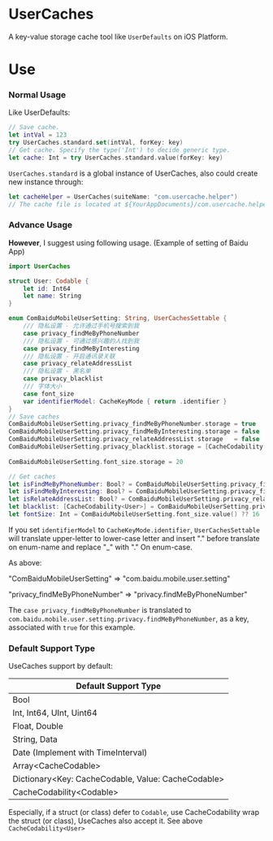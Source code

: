 # UserCaches
A key-value storage cache tool like `UserDefaults` on iOS Platform. 

# Use

### Normal Usage

Like UserDefaults:

```swift
// Save cache.
let intVal = 123
try UserCaches.standard.set(intVal, forKey: key)
// Get cache. Specify the type('Int') to decide generic type.
let cache: Int = try UserCaches.standard.value(forKey: key)
```

`UserCaches.standard` is a global instance of UserCaches, also could create new instance through:

```swift
let cacheHelper = UserCaches(suiteName: "com.usercache.helper")
// The cache file is located at ${YourAppDocuments}/com.usercache.helper.db
```

### Advance Usage

**However**, I suggest using following usage. (Example of setting of Baidu App)

```swift
import UserCaches

struct User: Codable {
    let id: Int64
    let name: String
}

enum ComBaiduMobileUserSetting: String, UserCachesSettable {
    /// 隐私设置 - 允许通过手机号搜索到我
    case privacy_findMeByPhoneNumber
    /// 隐私设置 - 可通过感兴趣的人找到我
    case privacy_findMeByInteresting
    /// 隐私设置 - 开启通讯录关联
    case privacy_relateAddressList
    /// 隐私设置 - 黑名单
    case privacy_blacklist
    /// 字体大小
    case font_size
    var identifierModel: CacheKeyMode { return .identifier }
}
// Save caches
ComBaiduMobileUserSetting.privacy_findMeByPhoneNumber.storage = true
ComBaiduMobileUserSetting.privacy_findMeByInteresting.storage = false
ComBaiduMobileUserSetting.privacy_relateAddressList.storage   = false
ComBaiduMobileUserSetting.privacy_blacklist.storage = [CacheCodability(User(id: 100120054,
                                                                            name: "abc"))]
ComBaiduMobileUserSetting.font_size.storage = 20

// Get caches
let isFindMeByPhoneNumber: Bool? = ComBaiduMobileUserSetting.privacy_findMeByPhoneNumber.value()
let isFindMeByInteresting: Bool? = ComBaiduMobileUserSetting.privacy_findMeByInteresting.value()
let isRelateAddressList: Bool? = ComBaiduMobileUserSetting.privacy_relateAddressList.value()
let blacklist: [CacheCodability<User>] = ComBaiduMobileUserSetting.privacy_blacklist.value()
let fontSize: Int = ComBaiduMobileUserSetting.font_size.value() ?? 16
```

If you set `identifierModel` to `CacheKeyMode.identifier`, `UserCachesSettable` will translate upper-letter to lower-case letter and insert "." before translate on enum-name and replace "_" with "." On enum-case. 

As above:

"ComBaiduMobileUserSetting"       => "com.baidu.mobile.user.setting"

"privacy_findMeByPhoneNumber" => "privacy.findMeByPhoneNumber"

The `case privacy_findMeByPhoneNumber` is translated to `com.baidu.mobile.user.setting.privacy.findMeByPhoneNumber`, as a key, associated with `true` for this example.

### Default Support Type

UseCaches support by default: 

| Default Support Type                                |
| --------------------------------------------------- |
| Bool                                                |
| Int, Int64, UInt, Uint64                            |
| Float, Double                                       |
| String, Data                                        |
| Date (Implement with TimeInterval)                  |
| Array\<CacheCodable>                                |
| Dictionary\<Key: CacheCodable, Value: CacheCodable> |
| CacheCodability\<Codable>                           |

Especially, if a struct (or class) defer to `Codable`, use CacheCodability wrap the struct (or class), UseCaches also accept it. See above `CacheCodability<User>`
